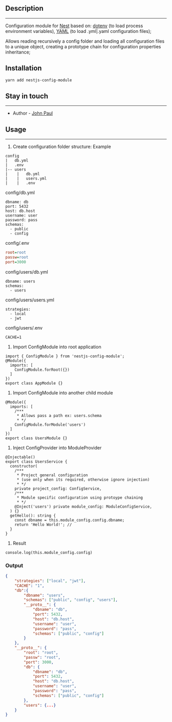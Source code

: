 ## Description
---
Configuration module for [Nest](https://github.com/nestjs/nest) based on: [dotenv](https://github.com/motdotla/dotenv) (to load process environment variables), [YAML](https://github.com/nodeca/js-yaml) (to load .yml|.yaml configuration files);

Allows reading recursively a config folder and loading all configuration files to a unique object, creating a prototype chain for configuration properties inheritance;
## Installation
```bash
yarn add nestjs-config-module
```
## Stay in touch
---
- Author - [John Paul](john891226@gmail.com)

## Usage
---
1. Create configuration folder structure: Example
```
config
|   db.yml
|   .env
|-- users
|    |   db.yml
|    |   users.yml
|    |   .env
```

config/db.yml

```
dbname: db
port: 5432
host: db.host
username: user
password: pass
schemas:
  - public
  - config
```

config/.env

```ini
root=root
passw=root
port=3000
```

config/users/db.yml

```
dbname: users
schemas:
  - users
```
config/users/users.yml

```
strategies:
  - local
  - jwt
```
config/users/.env

```
CACHE=1
```
1. Import ConfigModule into root application
```
import { ConfigModule } from 'nestjs-config-module';
@Module({
  imports: [
    ConfigModule.forRoot({})
  ]
})
export class AppModule {}
```
1. Import ConfigModule into another child module
```
@Module({
  imports: [
    /***
     * Allows pass a path ex: users.schema
     * */
    ConfigModule.forModule('users')
  ]
})
export class UsersModule {}
```
1. Inject ConfigProvider into ModuleProvider
```
@Injectable()
export class UsersService {
  constructor(
    /***
     * Project general configuration 
     * (use only when its required, otherwise ignore injection)
     * */
    private project_config: ConfigService,
    /***
     * Module specific configuration using protoype chaining
     * */
    @Inject('users') private module_config: ModuleConfigService,
  ) {}
  getHello(): string {
    const dbname = this.module_config.config.dbname;
    return 'Hello World!'; //
  }
}

```
1. Result
```
console.log(this.module_config.config)
```
### Output
```json
{
    "strategies": ["local", "jwt"],
    "CACHE": "1",
    "db":{
        "dbname": "users",
        "schemas": ["public", "config", "users"],
        "__proto__": {
            "dbname": "db",
            "port": 5432,
            "host": "db.host",
            "username": "user",
            "password": "pass",
            "schemas": ["public", "config"]
        }
    },
    "__proto__": {
        "root": "root",
        "passw": "root",
        "port": 3000,
        "db": {
            "dbname": "db",
            "port": 5432,
            "host": "db.host",
            "username": "user",
            "password": "pass",
            "schemas": ["public", "config"]
        },
        "users": {...}
    }
}
```





